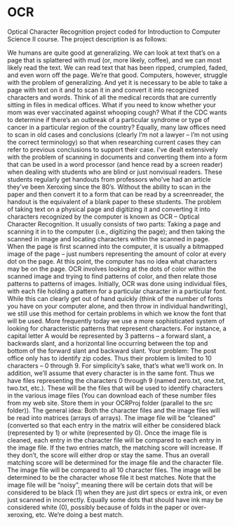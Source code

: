 # OCR
Optical Character Recognition project coded for Introduction to Computer Science II course. The project description is as follows:

We humans are quite good at generalizing. We can look at text that’s on a page that is splattered with mud (or, more likely, coffee), and we can most likely read the text. We can read text that has been ripped, crumpled, faded, and even worn off the page. We’re that good. Computers, however, struggle with the problem of generalizing. And yet it is necessary to be able to take a page with text on it and to scan it in and convert it into recognized characters and words. Think of all the medical records that are currently sitting in files in medical offices. What if you need to know whether your mom was ever vaccinated against whooping cough? What if the CDC wants to determine if there’s an outbreak of a particular syndrome or type of cancer in a particular region of the country? Equally, many law offices need to scan in old cases and conclusions (clearly I’m not a lawyer – I’m not using the correct terminology) so that when researching current cases they can refer to previous conclusions to support their case. I’ve dealt extensively with the problem of scanning in documents and converting them into a form that can be used in a word processor (and hence read by a screen reader) when dealing with students who are blind or just nonvisual readers. These students regularly get handouts from professors who’ve had an article they’ve been Xeroxing since the 80’s. Without the ability to scan in the paper and then convert it to a form that can be read by a screenreader, the handout is the equivalent of a blank paper to these students.
The problem of taking text on a physical page and digitizing it and converting it into characters recognized by the computer is known as OCR – Optical Character Recognition. It usually consists of two parts: Taking a page and scanning it in to the computer (i.e., digitizing the page); and then taking the scanned in image and locating characters within the scanned in page. When the page is first scanned into the computer, it is usually a bitmapped image of the page – just numbers representing the amount of color at every dot on the page. At this point, the computer has no idea what characters may be on the page. OCR involves looking at the dots of color within the scanned image and trying to find patterns of color, and then relate those patterns to patterns of images.
Initially, OCR was done using individual files, with each file holding a pattern for a particular character in a particular font. While this can clearly get out of hand quickly (think of the number of fonts you have on your computer alone, and then throw in individual handwriting), we still use this method for certain problems in which we know the font that will be used. More frequently today we use a more sophisticated system of looking for characteristic patterns that represent characters. For instance, a
capital letter A would be represented by 3 patterns – a forward slant, a backwards slant, and a horizontal line occurring between the top and bottom of the forward slant and backward slant.
Your problem:
The post office only has to identify zip codes. Thus their problem is limited to 10 characters – 0 through 9. For simplicity’s sake, that’s what we’ll work on. In addition, we’ll assume that every character is in the same font. Thus we have files representing the characters 0 through 9 (named zero.txt, one.txt, two.txt, etc.). These will be the files that will be used to identify characters in the various image files (You can download each of these number files from my web site. Store them in your OCRProj folder (parallel to the src folder)).
The general idea: Both the character files and the image files will be read into matrices (arrays of arrays). The image file will be “cleaned” (converted so that each entry in the matrix will either be considered black (represented by 1) or white (represented by 0). Once the image file is cleaned, each entry in the character file will be compared to each entry in the image file. If the two entries match, the matching score will increase. If they don’t, the score will either drop or stay the same. Thus an overall matching score will be determined for the image file and the character file.
The image file will be compared to all 10 character files. The image will be determined to be the character whose file it best matches.
Note that the image file will be “noisy”, meaning there will be certain dots that will be considered to be black (1) when they are just dirt specs or extra ink, or even just scanned in incorrectly. Equally some dots that should have ink may be considered white (0), possibly because of folds in the paper or over- xeroxing, etc. We’re doing a best match.
